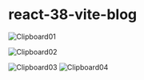 # react-38-vite-blog

![Clipboard01](https://user-images.githubusercontent.com/61388692/201205883-cfced777-2d91-4004-b567-5e72b8d09349.png)

![Clipboard02](https://user-images.githubusercontent.com/61388692/201205906-68b245a7-826a-4e66-96f5-283017402852.png)


![Clipboard03](https://user-images.githubusercontent.com/61388692/201205924-e8f7b95c-946a-45f2-9d21-81d70e3b6188.png) ![Clipboard04](https://user-images.githubusercontent.com/61388692/201205949-0cd6b79a-bc10-48ff-8be1-ba00eab3dd5b.png)


